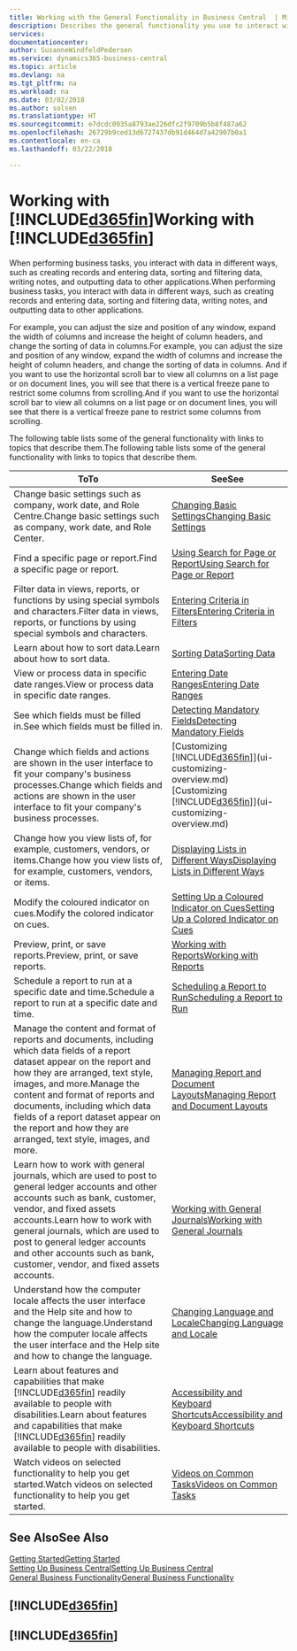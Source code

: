 ```yaml
---
title: Working with the General Functionality in Business Central  | Microsoft Docs
description: Describes the general functionality you use to interact with data in Business Central, such as entering values, sorting data, and changing views.
services: 
documentationcenter: 
author: SusanneWindfeldPedersen
ms.service: dynamics365-business-central
ms.topic: article
ms.devlang: na
ms.tgt_pltfrm: na
ms.workload: na
ms.date: 03/02/2018
ms.author: solsen
ms.translationtype: HT
ms.sourcegitcommit: e7dcdc0935a8793ae226dfc2f9709b5b8f487a62
ms.openlocfilehash: 26729b9ced13d6727437db91d464d7a42907b0a1
ms.contentlocale: en-ca
ms.lasthandoff: 03/22/2018

---
```

# <a name="working-with-included365finincludesd365finmdmd"></a><span data-ttu-id="5553c-103">Working with [!INCLUDE[d365fin](includes/d365fin_md.md)]</span><span class="sxs-lookup"><span data-stu-id="5553c-103">Working with [!INCLUDE[d365fin](includes/d365fin_md.md)]</span></span>
<span data-ttu-id="5553c-104">When performing business tasks, you interact with data in different ways, such as creating records and entering data, sorting and filtering data, writing notes, and outputting data to other applications.</span><span class="sxs-lookup"><span data-stu-id="5553c-104">When performing business tasks, you interact with data in different ways, such as creating records and entering data, sorting and filtering data, writing notes, and outputting data to other applications.</span></span>

<span data-ttu-id="5553c-105">For example, you can adjust the size and position of any window, expand the width of columns and increase the height of column headers, and change the sorting of data in columns.</span><span class="sxs-lookup"><span data-stu-id="5553c-105">For example, you can adjust the size and position of any window, expand the width of columns and increase the height of column headers, and change the sorting of data in columns.</span></span> <span data-ttu-id="5553c-106">And if you want to use the horizontal scroll bar to view all columns on a list page or on document lines, you will see that there is a vertical freeze pane to restrict some columns from scrolling.</span><span class="sxs-lookup"><span data-stu-id="5553c-106">And if you want to use the horizontal scroll bar to view all columns on a list page or on document lines, you will see that there is a vertical freeze pane to restrict some columns from scrolling.</span></span>

<span data-ttu-id="5553c-107">The following table lists some of the general functionality with links to topics that describe them.</span><span class="sxs-lookup"><span data-stu-id="5553c-107">The following table lists some of the general functionality with links to topics that describe them.</span></span>

| <span data-ttu-id="5553c-108">To</span><span class="sxs-lookup"><span data-stu-id="5553c-108">To</span></span> | <span data-ttu-id="5553c-109">See</span><span class="sxs-lookup"><span data-stu-id="5553c-109">See</span></span> |
| --- | --- |
| <span data-ttu-id="5553c-110">Change basic settings such as company, work date, and Role Centre.</span><span class="sxs-lookup"><span data-stu-id="5553c-110">Change basic settings such as company, work date, and Role Center.</span></span> |[<span data-ttu-id="5553c-111">Changing Basic Settings</span><span class="sxs-lookup"><span data-stu-id="5553c-111">Changing Basic Settings</span></span>](ui-change-basic-settings.md) |
| <span data-ttu-id="5553c-112">Find a specific page or report.</span><span class="sxs-lookup"><span data-stu-id="5553c-112">Find a specific page or report.</span></span> |[<span data-ttu-id="5553c-113">Using Search for Page or Report</span><span class="sxs-lookup"><span data-stu-id="5553c-113">Using Search for Page or Report</span></span>](ui-search.md) |
| <span data-ttu-id="5553c-114">Filter data in views, reports, or functions by using special symbols and characters.</span><span class="sxs-lookup"><span data-stu-id="5553c-114">Filter data in views, reports, or functions by using special symbols and characters.</span></span> |[<span data-ttu-id="5553c-115">Entering Criteria in Filters</span><span class="sxs-lookup"><span data-stu-id="5553c-115">Entering Criteria in Filters</span></span>](ui-enter-criteria-filters.md) |
| <span data-ttu-id="5553c-116">Learn about how to sort data.</span><span class="sxs-lookup"><span data-stu-id="5553c-116">Learn about how to sort data.</span></span> |[<span data-ttu-id="5553c-117">Sorting Data</span><span class="sxs-lookup"><span data-stu-id="5553c-117">Sorting Data</span></span>](ui-sorting.md) |
| <span data-ttu-id="5553c-118">View or process data in specific date ranges.</span><span class="sxs-lookup"><span data-stu-id="5553c-118">View or process data in specific date ranges.</span></span> |[<span data-ttu-id="5553c-119">Entering Date Ranges</span><span class="sxs-lookup"><span data-stu-id="5553c-119">Entering Date Ranges</span></span>](ui-enter-date-ranges.md) |
| <span data-ttu-id="5553c-120">See which fields must be filled in.</span><span class="sxs-lookup"><span data-stu-id="5553c-120">See which fields must be filled in.</span></span> |[<span data-ttu-id="5553c-121">Detecting Mandatory Fields</span><span class="sxs-lookup"><span data-stu-id="5553c-121">Detecting Mandatory Fields</span></span>](ui-mandatory-fields.md) |
| <span data-ttu-id="5553c-122">Change which fields and actions are shown in the user interface to fit your company's business processes.</span><span class="sxs-lookup"><span data-stu-id="5553c-122">Change which fields and actions are shown in the user interface to fit your company's business processes.</span></span> |<span data-ttu-id="5553c-123">[Customizing [!INCLUDE[d365fin](includes/d365fin_md.md)]](ui-customizing-overview.md)</span><span class="sxs-lookup"><span data-stu-id="5553c-123">[Customizing [!INCLUDE[d365fin](includes/d365fin_md.md)]](ui-customizing-overview.md)</span></span> |
| <span data-ttu-id="5553c-124">Change how you view lists of, for example, customers, vendors, or items.</span><span class="sxs-lookup"><span data-stu-id="5553c-124">Change how you view lists of, for example, customers, vendors, or items.</span></span> |[<span data-ttu-id="5553c-125">Displaying Lists in Different Ways</span><span class="sxs-lookup"><span data-stu-id="5553c-125">Displaying Lists in Different Ways</span></span>](across-display-lists-different-views.md) |
| <span data-ttu-id="5553c-126">Modify the coloured indicator on cues.</span><span class="sxs-lookup"><span data-stu-id="5553c-126">Modify the colored indicator on cues.</span></span> |[<span data-ttu-id="5553c-127">Setting Up a Coloured Indicator on Cues</span><span class="sxs-lookup"><span data-stu-id="5553c-127">Setting Up a Colored Indicator on Cues</span></span>](ui-how-setup-colored-indicator-cues.md) |
|<span data-ttu-id="5553c-128">Preview, print, or save reports.</span><span class="sxs-lookup"><span data-stu-id="5553c-128">Preview, print, or save reports.</span></span>|[<span data-ttu-id="5553c-129">Working with Reports</span><span class="sxs-lookup"><span data-stu-id="5553c-129">Working with Reports</span></span>](ui-work-report.md)|
| <span data-ttu-id="5553c-130">Schedule a report to run at a specific date and time.</span><span class="sxs-lookup"><span data-stu-id="5553c-130">Schedule a report to run at a specific date and time.</span></span> |[<span data-ttu-id="5553c-131">Scheduling a Report to Run</span><span class="sxs-lookup"><span data-stu-id="5553c-131">Scheduling a Report to Run</span></span>](ui-work-report.md#ScheduleReport) |
| <span data-ttu-id="5553c-132">Manage the content and format of reports and documents, including which data fields of a report dataset appear on the report and how they are arranged, text style, images, and more.</span><span class="sxs-lookup"><span data-stu-id="5553c-132">Manage the content and format of reports and documents, including which data fields of a report dataset appear on the report and how they are arranged, text style, images, and more.</span></span>|[<span data-ttu-id="5553c-133">Managing Report and Document Layouts</span><span class="sxs-lookup"><span data-stu-id="5553c-133">Managing Report and Document Layouts</span></span>](ui-manage-report-layouts.md) |
| <span data-ttu-id="5553c-134">Learn how to work with general journals, which are used to post to general ledger accounts and other accounts such as bank, customer, vendor, and fixed assets accounts.</span><span class="sxs-lookup"><span data-stu-id="5553c-134">Learn how to work with general journals, which are used to post to general ledger accounts and other accounts such as bank, customer, vendor, and fixed assets accounts.</span></span> |[<span data-ttu-id="5553c-135">Working with General Journals</span><span class="sxs-lookup"><span data-stu-id="5553c-135">Working with General Journals</span></span>](ui-work-general-journals.md) |
|<span data-ttu-id="5553c-136">Understand how the computer locale affects the user interface and the Help site and how to change the language.</span><span class="sxs-lookup"><span data-stu-id="5553c-136">Understand how the computer locale affects the user interface and the Help site and how to change the language.</span></span>|[<span data-ttu-id="5553c-137">Changing Language and Locale</span><span class="sxs-lookup"><span data-stu-id="5553c-137">Changing Language and Locale</span></span>](about-locale-language.md)|
|<span data-ttu-id="5553c-138">Learn about features and capabilities that make [!INCLUDE[d365fin](includes/d365fin_md.md)] readily available to people with disabilities.</span><span class="sxs-lookup"><span data-stu-id="5553c-138">Learn about features and capabilities that make [!INCLUDE[d365fin](includes/d365fin_md.md)] readily available to people with disabilities.</span></span>|[<span data-ttu-id="5553c-139">Accessibility and Keyboard Shortcuts</span><span class="sxs-lookup"><span data-stu-id="5553c-139">Accessibility and Keyboard Shortcuts</span></span>](ui-accessibility.md)|
|<span data-ttu-id="5553c-140">Watch videos on selected functionality to help you get started.</span><span class="sxs-lookup"><span data-stu-id="5553c-140">Watch videos on selected functionality to help you get started.</span></span>|[<span data-ttu-id="5553c-141">Videos on Common Tasks</span><span class="sxs-lookup"><span data-stu-id="5553c-141">Videos on Common Tasks</span></span>](across-videos.md)|  

## <a name="see-also"></a><span data-ttu-id="5553c-142">See Also</span><span class="sxs-lookup"><span data-stu-id="5553c-142">See Also</span></span>
[<span data-ttu-id="5553c-143">Getting Started</span><span class="sxs-lookup"><span data-stu-id="5553c-143">Getting Started</span></span>](product-get-started.md)  
[<span data-ttu-id="5553c-144">Setting Up Business Central</span><span class="sxs-lookup"><span data-stu-id="5553c-144">Setting Up Business Central</span></span>](setup.md)  
[<span data-ttu-id="5553c-145">General Business Functionality</span><span class="sxs-lookup"><span data-stu-id="5553c-145">General Business Functionality</span></span>](ui-across-business-areas.md)  

## [!INCLUDE[d365fin](includes/free_trial_md.md)]  
## [!INCLUDE[d365fin](includes/training_link_md.md)]

